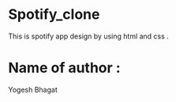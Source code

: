 # Spotify_clone
This is spotify app design by using html and css .

# Name of author :
Yogesh Bhagat
